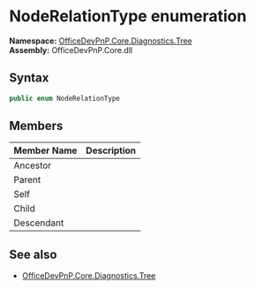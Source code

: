 # NodeRelationType  enumeration
  

**Namespace:** [OfficeDevPnP.Core.Diagnostics.Tree](OfficeDevPnP.Core.Diagnostics.Tree.md)  
**Assembly:** OfficeDevPnP.Core.dll  
## Syntax
```C#
public enum NodeRelationType
```
## Members
|**Member Name**|**Description**|
|:-----|:-----|
| Ancestor | 
| Parent | 
| Self | 
| Child | 
| Descendant | 

## See also
- [OfficeDevPnP.Core.Diagnostics.Tree](OfficeDevPnP.Core.Diagnostics.Tree.md)
